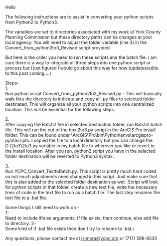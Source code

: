 Hello

The following instructions are to assist in converting your python scripts from Python2 to Python3.

The variables are set to directories associated with my work at York County Planning Commission but these directory paths can be changes at your local agency. You will need to adjust the folder variable (line 3) in the Convert_from_python2to3_Revised script provided.

But here is the order you need to run these scripts and the batch file. I am sure there is a way to integrate all three steps into one python script or process but I just figured I would go about this way for now (updates/edits to this post coming....)

Steps-\
1.\
Run python script Convert_from_python2to3_Revised.py - This will basically walk thru the directory to indicate and copy all .py files to selected folder destinated. This will organize all your python scripts into one centralized location. This will be essential for the following steps.

2.\
After copying the Batch2 file in selected destination folder, run Batch2 batch file. This will run the out of the box 2to3.py script in the ArcGIS Pro install folder. This can be found under <Where you downloaded ArcGIS Pro>\ArcGIS\Pro\bin\Python\envs\arcgispro-py3\Scripts. I copied the file to a local directory but you can change the C:\2to3\2to3.py variable in my batch file to wherever you like or revert to the install location. After you run, python2 script you have in the selected folder destination will be reverted to Python3 syntax.

3.\
Run YCPC_Convert_TexttoBatch.py. This script is pretty much hard coded so not much adjustments need changed in this script. Just make sure that this is also added to the selected folder destination as well. Script will look for python scripts in that folder, create a new text file, write the necessary lines of code in the text file to run as a batch file. The last step renames the text file to a .bat file.

Some things I still need to work on -\
1-\
Need to include if/else arguments. If file exists, then continue, else add file to directory.
2-\
Some kind of if .bat file exists then don't try to rename to .bat.\

Any questions, please contact me at jsimora@ycpc.org or (717) 598-6530

